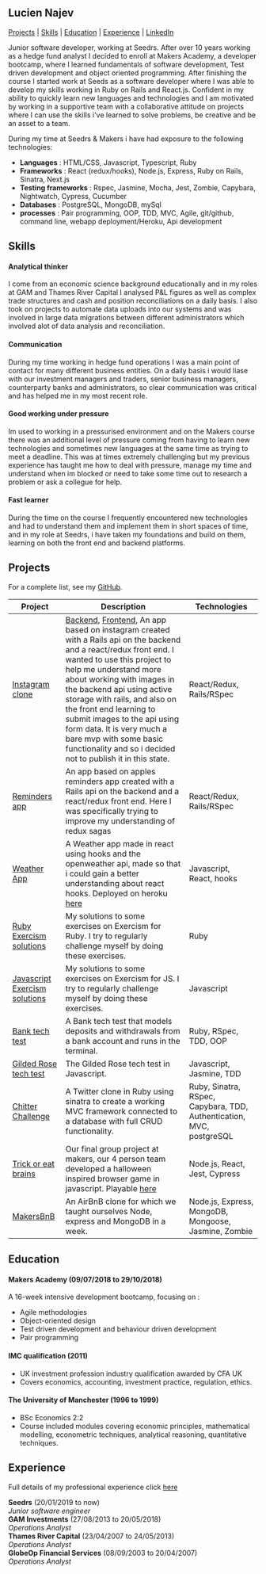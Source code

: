 ## Lucien Najev

[Projects](#projects) | [Skills](#skills) | [Education](#education) | [Experience](#experience) | [LinkedIn](https://www.linkedin.com/in/lucien-najev-a012a876)

Junior software developer, working at Seedrs. After over 10 years working as a hedge fund analyst I decided to enroll at Makers Academy, a developer bootcamp, where I learned fundamentals of software development, Test driven development and object oriented programming. After finishing the course I started work at Seeds as a software developer where I was able to develop my skills working in Ruby on Rails and React.js. Confident in my ability to quickly learn new languages and technologies and I am motivated by working in a supportive team with a collaborative attitude on projects where I can use the skills i've learned to solve problems, be creative and be an asset to a team.

During my time at Seedrs & Makers i have had exposure to the following technologies:

- **Languages** : HTML/CSS, Javascript, Typescript, Ruby
- **Frameworks** : React (redux/hooks), Node.js, Express, Ruby on Rails, Sinatra, Next.js
- **Testing frameworks** : Rspec, Jasmine, Mocha, Jest, Zombie, Capybara, Nightwatch, Cypress, Cucumber
- **Databases** : PostgreSQL, MongoDB, mySql
- **processes** : Pair programming, OOP, TDD, MVC, Agile, git/github, command line, webapp deployment/Heroku, Api development

## Skills

#### Analytical thinker
I come from an economic science background educationally and in my roles at GAM and Thames River Capital I analysed P&L figures as well as complex trade structures and cash and position reconciliations on a daily basis. I also took on projects to automate data uploads into our systems and was involved in large data migrations between different administrators which involved alot of data analysis and reconciliation.
#### Communication
During my time working in hedge fund operations I was a main point of contact for many different business entities. On a daily basis i would liase with our investment managers and traders, senior business managers, counterparty banks and administrators, so clear communication was critical and has helped me in my most recent role.
#### Good working under pressure
Im used to working in a pressurised environment and on the Makers course there was an additional level of pressure coming from having to learn new technologies and sometimes new languages at the same time as trying to meet a deadline. This was at times extremely challenging but my previous experience has taught me how to deal with pressure, manage my time and understand when im blocked or need to take some time out to research a problem or ask a collegue for help.
#### Fast learner
During the time on the course I frequently encountered new technologies and had to understand them and implement them in short spaces of time, and in my role at Seedrs, i have taken my foundations and build on them, learning on both the front end and backend platforms.

## Projects

For a complete list, see my [GitHub](https://github.com/Lucx14?tab=repositories).

| Project   | Description | Technologies |
|---        |---         |---           |
| [Instagram clone](https://github.com/Lucx14/insta-clone-backend) | [Backend](https://github.com/Lucx14/insta-clone-backend), [Frontend](https://github.com/Lucx14/insta-clone-frontend), An app based on instagram created with a Rails api on the backend and a react/redux front end. I wanted to use this project to help me understand more about working with images in the backend api using active storage with rails, and also on the front end learning to submit images to the api using form data. It is very much a bare mvp with some basic functionality and so i decided not to publish it in this state. | React/Redux, Rails/RSpec |
| [Reminders app](https://inspiring-wing-fb8f5e.netlify.app) | An app based on apples reminders app created with a Rails api on the backend and a react/redux front end. Here I was specifically trying to improve my understanding of redux sagas | React/Redux, Rails/RSpec |
| [Weather App](https://github.com/Lucx14/weather-app) | A Weather app made in react using hooks and the openweather api, made so that i could gain a better understanding about react hooks. Deployed on heroku [here](https://xenodochial-mccarthy-cc42d0.netlify.app/) | Javascript, React, hooks |
| [Ruby Exercism solutions](https://github.com/Lucx14/Exercism-Ruby) | My solutions to some exercises on Exercism for Ruby. I try to regularly challenge myself by doing these exercises. | Ruby |
| [Javascript Exercism solutions](https://github.com/Lucx14/Exercism-Javascript) | My solutions to some exercises on Exercism for JS. I try to regularly challenge myself by doing these exercises. | Javascript |
| [Bank tech test](https://github.com/Lucx14/bank-tech-test) | A Bank tech test that models deposits and withdrawals from a bank account and runs in the terminal. | Ruby, RSpec, TDD, OOP |
|[Gilded Rose tech test](https://github.com/Lucx14/GildedRose-Refactoring-Kata)| The Gilded Rose tech test in Javascript. | Javascript, Jasmine, TDD|
| [Chitter Challenge](https://github.com/Lucx14/chitter-challenge) | A Twitter clone in Ruby using sinatra to create a working MVC framework connected to a database with full CRUD functionality. | Ruby, Sinatra, RSpec, Capybara, TDD, Authentication, MVC, postgreSQL |
| [Trick or eat brains](https://github.com/Lucx14/zombie-infection) | Our final group project at makers, our 4 person team developed a halloween inspired browser game in javascript. Playable [here](https://trick-or-eat-brains.herokuapp.com/) | Node.js, React, Jest, Cypress |
| [MakersBnB](https://github.com/Lucx14/makersBNB) | An AirBnB clone for which we taught ourselves Node, express and MongoDB in a week. | Node.js, Express, MongoDB, Mongoose, Jasmine, Zombie |

## Education

#### Makers Academy (09/07/2018 to 29/10/2018)

A 16-week intensive development bootcamp, focusing on :

- Agile methodologies
- Object-oriented design
- Test driven development and behaviour driven development
- Pair programming

#### IMC qualification (2011)
- UK investment profession industry qualification awarded by CFA UK
- Covers economics, accounting, investment practice, regulation, ethics.

#### The University of Manchester (1996 to 1999)

- BSc Economics 2:2
- Course included modules covering economic principles, mathematical modelling, econometric techniques, analytical reasoning, quantitative techniques.

## Experience

Full details of my professional experience click [here](https://www.linkedin.com/in/lucien-najev-a012a876)

**Seedrs** (20/01/2019 to now)    
*Junior software engineer*  
**GAM Investments** (27/08/2013 to 20/05/2018)    
*Operations Analyst*  
**Thames River Capital** (23/04/2007 to 24/05/2013)   
*Operations Analyst*  
**GlobeOp Financial Services** (08/09/2003 to 20/04/2007)   
*Operations Analyst*  

